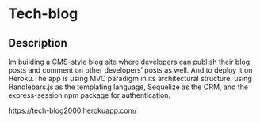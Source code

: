 # Tech-blog

## Description 
Im building a CMS-style blog site where developers can publish their blog posts and comment on other developers’ posts as well. And to deploy it on Heroku.The app is using MVC paradigm in its architectural structure, using Handlebars.js as the templating language, Sequelize as the ORM, and the express-session npm package for authentication.


https://tech-blog2000.herokuapp.com/
